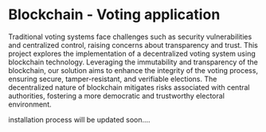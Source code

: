 # Blockchain - Voting application


Traditional voting systems face challenges such as security vulnerabilities and centralized control, raising concerns about transparency and trust. This project explores the implementation of a decentralized voting system using blockchain technology. Leveraging the immutability and transparency of the blockchain, our solution aims to enhance the integrity of the voting process, ensuring secure, tamper-resistant, and verifiable elections. The decentralized nature of blockchain mitigates risks associated with central authorities, fostering a more democratic and trustworthy electoral environment.


installation process will be updated soon....
